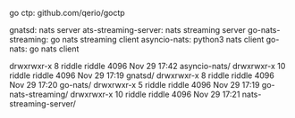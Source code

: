 go ctp:
github.com/qerio/goctp


gnatsd:                 nats server
ats-streaming-server:   nats streaming server
go-nats-streaming:      go nats streaming client
asyncio-nats:           python3 nats client
go-nats:                go      nats client

drwxrwxr-x  8 riddle riddle 4096 Nov 29 17:42 asyncio-nats/
drwxrwxr-x 10 riddle riddle 4096 Nov 29 17:19 gnatsd/
drwxrwxr-x  8 riddle riddle 4096 Nov 29 17:20 go-nats/
drwxrwxr-x  5 riddle riddle 4096 Nov 29 17:19 go-nats-streaming/
drwxrwxr-x 10 riddle riddle 4096 Nov 29 17:21 nats-streaming-server/
